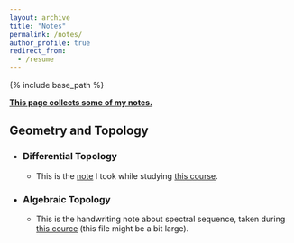 ```yaml
---
layout: archive
title: "Notes"
permalink: /notes/
author_profile: true
redirect_from:
  - /resume
---
```


{% include base_path %}

**<u>This page collects some of my notes.</u>**

Geometry and Topology
------

* ### Differential Topology
    * This is the [note](http://MyosotisAlpestris.github.io/files/differential_topology.pdf) I took while studying [this course](https://www.youtube.com/playlist?list=PLo4jXE-LdDTQIrmgxcuLO9w5n6AdiltQo).

* ### Algebraic Topology
    * This is the handwriting note about spectral sequence, taken during [this cource](https://cloverm.folk.ntnu.no/237Spring2020.html) (this file might be a bit large).
